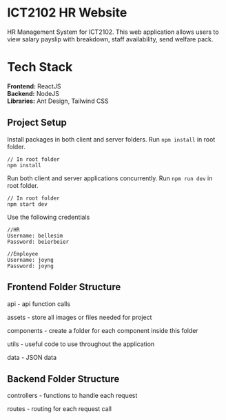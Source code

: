 # ICT2102 HR Website
HR Management System for ICT2102. This web application allows users to view salary payslip with breakdown, staff availability, send welfare pack.

# Tech Stack 
**Frontend:** ReactJS  
**Backend:** NodeJS  
**Libraries:** Ant Design, Tailwind CSS  

## Project Setup
Install packages in both client and server folders. Run `npm install` in root folder.

```
// In root folder
npm install
```

Run both client and server applications concurrently. Run `npm run dev` in root folder.

```
// In root folder
npm start dev
```

Use the following credentials
```
//HR
Username: bellesim
Password: beierbeier

//Employee
Username: joyng 
Password: joyng 

```

## Frontend Folder Structure
api - api function calls

assets - store all images or files needed for project

components - create a folder for each component inside this folder

utils - useful code to use throughout the application

data - JSON data 

## Backend Folder Structure
controllers - functions to handle each request  

routes - routing for each request call
